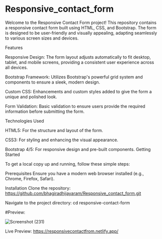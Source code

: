# Responsive_contact_form

Welcome to the Responsive Contact Form project! This repository contains a responsive contact form built using HTML, CSS, and Bootstrap. The form is designed to be user-friendly and visually appealing, adapting seamlessly to various screen sizes and devices.

Features

Responsive Design: The form layout adjusts automatically to fit desktop, tablet, and mobile screens, providing a consistent user experience across all devices.

Bootstrap Framework: Utilizes Bootstrap's powerful grid system and components to ensure a sleek, modern design.

Custom CSS: Enhancements and custom styles added to give the form a unique and polished look.

Form Validation: Basic validation to ensure users provide the required information before submitting the form.

Technologies Used

HTML5: For the structure and layout of the form.

CSS3: For styling and enhancing the visual appearance.

Bootstrap 4/5: For responsive design and pre-built components.
Getting Started

To get a local copy up and running, follow these simple steps:

Prerequisites
Ensure you have a modern web browser installed (e.g., Chrome, Firefox, Safari).

Installation
Clone the repository:  https://github.com/bhagiradhijayaram/Responsive_contact_form.git

Navigate to the project directory:  cd responsive-contact-form

#Preview:

![Screenshot (231)](https://github.com/bhagiradhijayaram/Responsive_contact_form/assets/116064700/74359d6c-2f5a-4023-afea-128580a089e4)

Live Preview: https://responsivecontactfrom.netlify.app/

